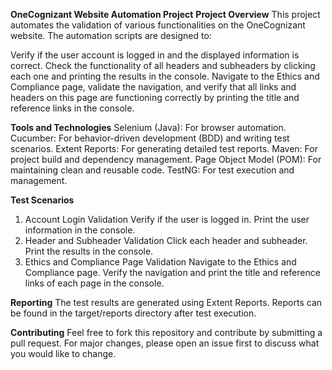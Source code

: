 **OneCognizant Website Automation Project**
**Project Overview**
This project automates the validation of various functionalities on the OneCognizant website. The automation scripts are designed to:

Verify if the user account is logged in and the displayed information is correct.
Check the functionality of all headers and subheaders by clicking each one and printing the results in the console.
Navigate to the Ethics and Compliance page, validate the navigation, and verify that all links and headers on this page are functioning correctly by printing the title and reference links in the console.

**Tools and Technologies**
Selenium (Java): For browser automation.
Cucumber: For behavior-driven development (BDD) and writing test scenarios.
Extent Reports: For generating detailed test reports.
Maven: For project build and dependency management.
Page Object Model (POM): For maintaining clean and reusable code.
TestNG: For test execution and management.

**Test Scenarios**
1. Account Login Validation
Verify if the user is logged in.
Print the user information in the console.
2. Header and Subheader Validation
Click each header and subheader.
Print the results in the console.
3. Ethics and Compliance Page Validation
Navigate to the Ethics and Compliance page.
Verify the navigation and print the title and reference links of each page in the console.

**Reporting**
The test results are generated using Extent Reports.
Reports can be found in the target/reports directory after test execution.

**Contributing**
Feel free to fork this repository and contribute by submitting a pull request. For major changes, please open an issue first to discuss what you would like to change.
